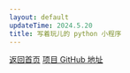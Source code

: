 ```yaml
---
layout: default
updateTime: 2024.5.20
title: 写着玩儿的 python 小程序
---
```


[返回首页](./)   [项目 GitHub 地址](https://github.com/OliverWu515/python-hobby-project)
